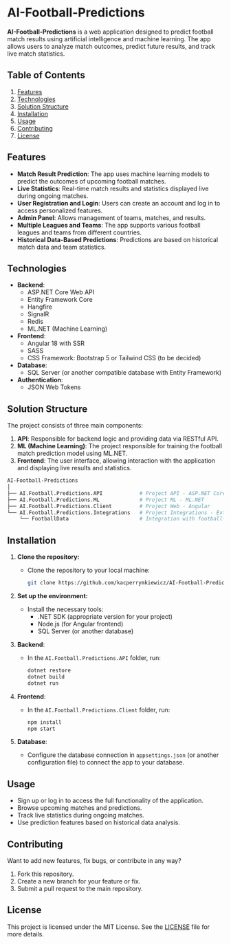 # AI-Football-Predictions

**AI-Football-Predictions** is a web application designed to predict football match results using artificial intelligence and machine learning. The app allows users to analyze match outcomes, predict future results, and track live match statistics.

## Table of Contents

1. [Features](#features)
2. [Technologies](#technologies)
3. [Solution Structure](#solution-structure)
4. [Installation](#installation)
5. [Usage](#usage)
6. [Contributing](#contributing)
7. [License](#license)

## Features

- **Match Result Prediction**: The app uses machine learning models to predict the outcomes of upcoming football matches.
- **Live Statistics**: Real-time match results and statistics displayed live during ongoing matches.
- **User Registration and Login**: Users can create an account and log in to access personalized features.
- **Admin Panel**: Allows management of teams, matches, and results.
- **Multiple Leagues and Teams**: The app supports various football leagues and teams from different countries.
- **Historical Data-Based Predictions**: Predictions are based on historical match data and team statistics.

## Technologies

- **Backend**: 
  - ASP.NET Core Web API
  - Entity Framework Core
  - Hangfire
  - SignalR
  - Redis
  - ML.NET (Machine Learning)
- **Frontend**: 
  - Angular 18 with SSR
  - SASS
  - CSS Framework: Bootstrap 5 or Tailwind CSS (to be decided)
- **Database**: 
  - SQL Server (or another compatible database with Entity Framework)
- **Authentication**: 
  - JSON Web Tokens
  
## Solution Structure

The project consists of three main components:

1. **API**: Responsible for backend logic and providing data via RESTful API.
2. **ML (Machine Learning)**: The project responsible for training the football match prediction model using ML.NET.
3. **Frontend**: The user interface, allowing interaction with the application and displaying live results and statistics.
```bash
AI-Football-Predictions
│
├── AI.Football.Predictions.API            # Project API - ASP.NET Core Web API
├── AI.Football.Predictions.ML             # Project ML - ML.NET
├── AI.Football.Predictions.Client         # Project Web - Angular
└── AI.Football.Predictions.Integrations   # Project Integrations - External API integrations
    └── FootballData                       # Integration with football-data.org
```

## Installation

1. **Clone the repository:**
   - Clone the repository to your local machine:
     ```bash
     git clone https://github.com/kacperrymkiewicz/AI-Football-Predictions.git
     ```

2. **Set up the environment:**
   - Install the necessary tools:
     - .NET SDK (appropriate version for your project)
     - Node.js (for Angular frontend)
     - SQL Server (or another database)

3. **Backend**:
   - In the `AI.Football.Predictions.API` folder, run:
     ```bash
     dotnet restore
     dotnet build
     dotnet run
     ```

4. **Frontend**:
   - In the `AI.Football.Predictions.Client` folder, run:
     ```bash
     npm install
     npm start
     ```

5. **Database**:
   - Configure the database connection in `appsettings.json` (or another configuration file) to connect the app to your database.

## Usage

- Sign up or log in to access the full functionality of the application.
- Browse upcoming matches and predictions.
- Track live statistics during ongoing matches.
- Use prediction features based on historical data analysis.

## Contributing

Want to add new features, fix bugs, or contribute in any way?

1. Fork this repository.
2. Create a new branch for your feature or fix.
3. Submit a pull request to the main repository.

## License

This project is licensed under the MIT License. See the [LICENSE](LICENSE) file for more details.
